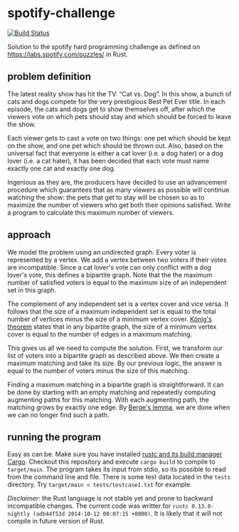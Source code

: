 spotify-challenge
=================

[![Build Status](https://travis-ci.org/marcusklaas/spotify-challenge.svg?branch=master)](https://travis-ci.org/marcusklaas/spotify-challenge)

Solution to the spotify hard programming challenge as defined on https://labs.spotify.com/puzzles/ in Rust.

problem definition
------------------
The latest reality show has hit the TV: “Cat vs. Dog”. In this show, a bunch of cats and dogs compete for the very prestigious Best Pet Ever title. In each episode, the cats and dogs get to show themselves off, after which the viewers vote on which pets should stay and which should be forced to leave the show.

Each viewer gets to cast a vote on two things: one pet which should be kept on the show, and one pet which should be thrown out. Also, based on the universal fact that everyone is either a cat lover (i.e. a dog hater) or a dog lover (i.e. a cat hater), it has been decided that each vote must name exactly one cat and exactly one dog.

Ingenious as they are, the producers have decided to use an advancement procedure which guarantees that as many viewers as possible will continue watching the show: the pets that get to stay will be chosen so as to maximize the number of viewers who get both their opinions satisfied. Write a program to calculate this maximum number of viewers.

approach
--------
We model the problem using an undirected graph. Every voter is represented by a vertex. We add a vertex between two voters if their votes are incompatible. Since a cat lover's vote can only conflict with a dog lover's vote, this defines a bipartite graph. Note that the the maximum number of satisfied voters is equal to the maximum size of an independent set in this graph.

The complement of any independent set is a vertex cover and vice versa. It follows that the size of a maximum independent set is equal to the total number of vertices minus the size of a minimum vertex cover. [König's theorem](http://en.wikipedia.org/wiki/K%C3%B6nig%27s_theorem_%28graph_theory%29) states that in any bipartite graph, the size of a minimum vertex cover is equal to the number of edges in a maximum matching.

This gives us all we need to compute the solution. First, we transform our list of voters into a bipartite graph as described above. We then create a maximum matching and take its size. By our previous logic, the answer is equal to the number of voters minus the size of this matching.

Finding a maximum matching in a bipartite graph is straightforward. It can be done by starting with an empty matching and repeatedly computing augmenting paths for this matching. With each augmenting path, the matching grows by exactly one edge. By [Berge's lemma](http://en.wikipedia.org/wiki/Berge%27s_lemma), we are done when we can no longer find such a path.

running the program
-------------------
Easy as can be. Make sure you have installed [rustc and its build manager Cargo](http://www.rust-lang.org/install.html). Checkout this repository and execute `cargo build` to compile to `target/main`. The program takes its input from stdio, so its possible to read from the command line and file. There is some test data located in the `tests` directory. Try `target/main < tests/testcase1.txt` for example.

*Disclaimer*: the Rust language is not stable yet and prone to backward incompatible changes. The current code was writter for `rustc 0.13.0-nightly (adb44f53d 2014-10-12 00:07:15 +0000)`. It is likely that it will not compile in future version of Rust.
